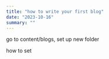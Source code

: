 ```yaml
---
title: "how to write your first blog"
date: "2023-10-16"
summary: ""
---
```


go to content/blogs, set up new folder

how to set 

